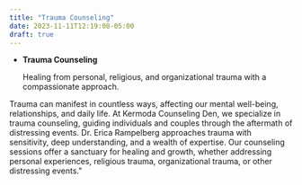 ```yaml
---
title: "Trauma Counseling"
date: 2023-11-11T12:19:08-05:00
draft: true
---
```


- **Trauma Counseling**

  Healing from personal, religious, and organizational trauma with a compassionate approach.

Trauma can manifest in countless ways, affecting our mental well-being, relationships, and daily life. At Kermoda Counseling Den, we specialize in trauma counseling, guiding individuals and couples through the aftermath of distressing events. Dr. Erica Rampelberg approaches trauma with sensitivity, deep understanding, and a wealth of expertise. Our counseling sessions offer a sanctuary for healing and growth, whether addressing personal experiences, religious trauma, organizational trauma, or other distressing events."